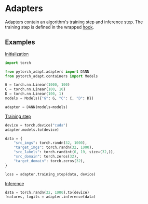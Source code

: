 # Adapters

Adapters contain an algorithm's training step and inference step. The training step is defined in the wrapped [hook](../hooks/index.md). 

## Examples
[Initialization](https://github.com/KevinMusgrave/pytorch-adapt/tree/main/examples/notebooks/docs_examples.ipynb#adapters.index.md-initialization)
```python
import torch

from pytorch_adapt.adapters import DANN
from pytorch_adapt.containers import Models

G = torch.nn.Linear(1000, 100)
C = torch.nn.Linear(100, 10)
D = torch.nn.Linear(100, 1)
models = Models({"G": G, "C": C, "D": D})

adapter = DANN(models=models)
```

[Training step](https://github.com/KevinMusgrave/pytorch-adapt/tree/main/examples/notebooks/docs_examples.ipynb#adapters.index.md-training-step)
```python
device = torch.device("cuda")
adapter.models.to(device)

data = {
    "src_imgs": torch.randn(32, 1000),
    "target_imgs": torch.randn(32, 1000),
    "src_labels": torch.randint(0, 10, size=(32,)),
    "src_domain": torch.zeros(32),
    "target_domain": torch.zeros(32),
}

loss = adapter.training_step(data, device)
```

[Inference](https://github.com/KevinMusgrave/pytorch-adapt/tree/main/examples/notebooks/docs_examples.ipynb#adapters.index.md-inference)
```python
data = torch.randn(32, 1000).to(device)
features, logits = adapter.inference(data)
```
